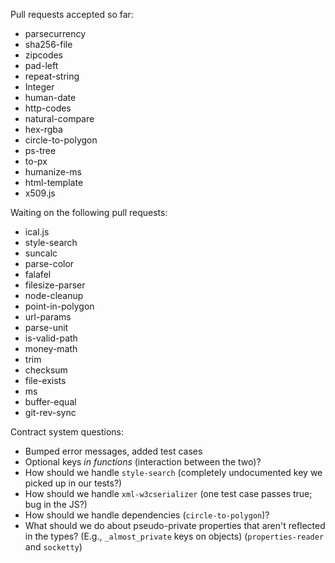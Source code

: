 Pull requests accepted so far:

- parsecurrency
- sha256-file
- zipcodes
- pad-left
- repeat-string
- Integer
- human-date
- http-codes
- natural-compare
- hex-rgba
- circle-to-polygon
- ps-tree
- to-px
- humanize-ms
- html-template
- x509.js

Waiting on the following pull requests:

- ical.js
- style-search
- suncalc
- parse-color
- falafel
- filesize-parser
- node-cleanup
- point-in-polygon
- url-params
- parse-unit
- is-valid-path
- money-math
- trim
- checksum
- file-exists
- ms
- buffer-equal
- git-rev-sync

Contract system questions:

- Bumped error messages, added test cases
- Optional keys _in functions_ (interaction between the two)?
- How should we handle `style-search` (completely undocumented key we picked up in our tests?)
- How should we handle `xml-w3cserializer` (one test case passes true; bug in the JS?)
- How should we handle dependencies (`circle-to-polygon`)?
- What should we do about pseudo-private properties that aren't reflected in the types? (E.g., `_almost_private` keys on objects) (`properties-reader` and `socketty`)
